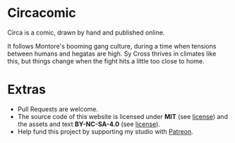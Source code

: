 # Circacomic

Circa is a comic, drawn by hand and published online.

It follows Montore's booming gang culture, during a time when tensions between humans and hegatas are high. Sy Cross thrives in climates like this, but things change when the fight hits a little too close to home.

# Extras

- Pull Requests are welcome.
- The source code of this website is licensed under **MIT** (see [license](https://github.com/rekkabell/circacomic.kokorobot/blob/master/LICENSE.mit.md)) and the assets and text **BY-NC-SA-4.0** (see [license](https://github.com/rekkabell/circacomic.kokorobot/blob/master/LICENSE)).
- Help fund this project by supporting my studio with [Patreon](https://https://patreon.com/100).
